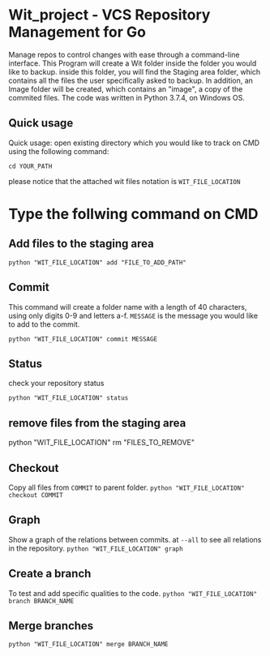 # Wit_project - VCS Repository Management for Go
Manage repos to control changes with ease through a command-line interface.
This Program will create a Wit folder inside the folder you would like to backup. inside this folder, you will find the Staging area folder, which contains all the files the user specifically asked to backup. In addition, an Image folder will be created, which contains an "image", a copy of the commited files.
The code was written in Python 3.7.4, on Windows OS.

## Quick usage
Quick usage:
open existing directory which you would like to track on CMD using the following command:

``` cd YOUR_PATH ```

 please notice that the attached wit files notation is ```WIT_FILE_LOCATION```

# Type the follwing command on CMD

## Add files to the staging area

```python "WIT_FILE_LOCATION" add "FILE_TO_ADD_PATH"```

## Commit
This command will create a folder name with a length of 40 characters, using only digits 0-9 and letters a-f.
```MESSAGE``` is the message you would like to add to the commit.

```python "WIT_FILE_LOCATION" commit MESSAGE```

## Status
check your repository status

```python "WIT_FILE_LOCATION" status```

## remove files from the staging area 
python "WIT_FILE_LOCATION" rm "FILES_TO_REMOVE"

## Checkout
Copy all files from ```COMMIT``` to parent folder.
```python "WIT_FILE_LOCATION" checkout COMMIT```

## Graph
Show a graph of the relations between commits. at ```--all``` to see all relations in the repository.
```python "WIT_FILE_LOCATION" graph```

## Create a branch
To test and add specific qualities to the code.
```python "WIT_FILE_LOCATION" branch BRANCH_NAME```

## Merge branches
```python "WIT_FILE_LOCATION" merge BRANCH_NAME```
